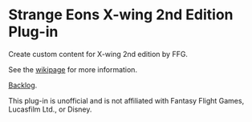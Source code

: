 # Strange Eons X-wing 2nd Edition Plug-in
Create custom content for X-wing 2nd edition by FFG.

See the [wikipage](https://github.com/Hinny/strange-eons-xwing2ed/wiki) for more information.

[Backlog](https://github.com/Hinny/strange-eons-xwing2/projects/1?fullscreen=true).

This plug-in is unofficial and is not affiliated with Fantasy Flight Games, Lucasfilm Ltd., or Disney.

